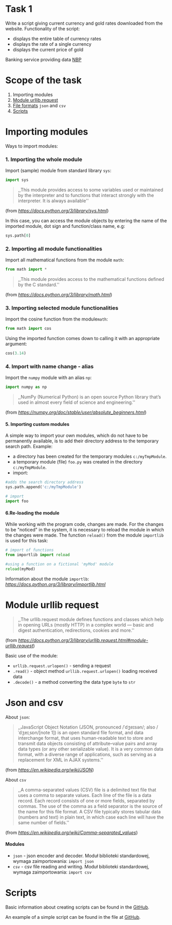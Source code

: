 # Task 1

Write a script giving current currency and gold rates downloaded from the website. Functionality of the script:

  - displays the entire table of currency rates
  - displays the rate of a single currency
  - displays the current price of gold

Banking service providing data [NBP](http://api.nbp.pl/)

# Scope of the task

  1. Importing modules
  2. [Module urllib.request](#module-urllib.request)
  3. [File formats](#json-and-csv) `json` and `csv`
  2. [Scripts](#scripts)



# Importing modules

Ways to import modules:

### 1. Importing the whole module
Import (sample) module from standard library `sys`:

```python
import sys
```

> ,,This module provides access to some variables used or maintained by the interpreter and to functions that interact strongly with the interpreter. It is always available''

(from *https://docs.python.org/3/library/sys.html*)

In this case, you can access the module objects by entering the name of the imported module, dot sign and function/class name, e.g:

```python
sys.path[0]
```


### 2. Importing all module functionalities

Import all mathematical functions from the module `math`:

```python
from math import *
```

> ,,This module provides access to the mathematical functions defined by the C standard.''

(from *https://docs.python.org/3/library/math.html*)



### 3. Importing selected module functionalities

Import the cosine function from the module`math`:
```python
from math import cos
```

Using the imported function comes down to calling it with an appropriate argument:
```python
cos(3.14)
```



### 4. Import with name change - alias

Import the `numpy` module with an alias `np`: 
```python
import numpy as np
```

> ,,NumPy (Numerical Python) is an open source Python library that’s used in almost every field of science and engineering.''

(from *https://numpy.org/doc/stable/user/absolute_beginners.html*)


#### 5. Importing custom modules

A simple way to import your own modules, which do not have to be permanently available, is to add their directory address to the temporary search path. Example:

  - a directory has been created for the temporary modules `c:/myTmpModule`.
  - a temporary module (file) `foo.py` was created in the directory `c:/myTmpModule`.
  - import:

```python
#adds the search directory address
sys.path.append('c:/myTmpModule')

# import
import foo

```

#### 6.Re-loading the module

While working with the program code, changes are made. For the changes to be "noticed" in the system, it is necessary to reload the module in which the changes were made. The function `reload()` from the module `importlib` is used for this task:

```python
# import of functions
from importlib import reload

#using a function on a fictional 'myMod' module
reload(myMod)

```
Information about the module `importlb`: *https://docs.python.org/3/library/importlib.html*



# Module urllib request

>,,The urllib.request module defines functions and classes which help in opening URLs (mostly HTTP) in a complex world — basic and digest authentication, redirections, cookies and more.''

(from *https://docs.python.org/3/library/urllib.request.html#module-urllib.request*)

Basic use of the module:

  - `urllib.request.urlopen()` - sending a request 
  - `.read()` - object method `urllib.request.urlopen()` loading received data
  - `.decode()` - a method converting the data type `byte` to `str`


# Json and csv

About `json`:
>,,JavaScript Object Notation (JSON, pronounced /ˈdʒeɪsən/; also /ˈdʒeɪˌsɒn/[note 1]) is an open standard file format, and data interchange format, that uses human-readable text to store and transmit data objects consisting of attribute–value pairs and array data types (or any other serializable value). It is a very common data format, with a diverse range of applications, such as serving as a replacement for XML in AJAX systems.''

(from *https://en.wikipedia.org/wiki/JSON*)


About `csv`
>,,A comma-separated values (CSV) file is a delimited text file that uses a comma to separate values. Each line of the file is a data record. Each record consists of one or more fields, separated by commas. The use of the comma as a field separator is the source of the name for this file format. A CSV file typically stores tabular data (numbers and text) in plain text, in which case each line will have the same number of fields.''

(from *https://en.wikipedia.org/wiki/Comma-separated_values*)


#### Modules

  - `json` - json encoder and decoder. Moduł biblioteki standardowej, wymaga zaimportowania:  `import json`
  - `csv` - csv file reading and writing. Moduł biblioteki standardowej,  wymaga zaimportowania:  `import csv`




# Scripts

Basic information about creating scripts can be found in the  [GitHub](https://github.com/RemoteSys/entry/blob/master/scriptsInfo.md).

An example of a simple script can be found in the file at [GitHub](https://github.com/RemoteSys/entry/blob/master/testScript.py).

